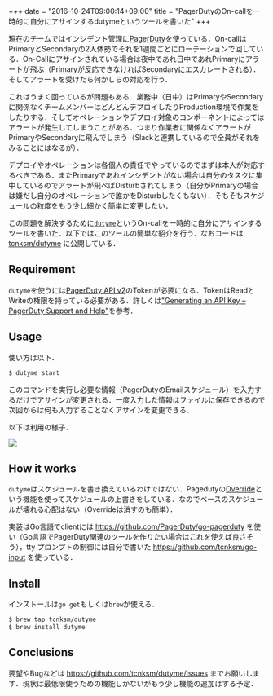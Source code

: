 +++
date = "2016-10-24T09:00:14+09:00"
title = "PagerDutyのOn-callを一時的に自分にアサインするdutymeというツールを書いた"
+++

現在のチームではインシデント管理に[PagerDuty](http://www.pagerduty.com/)を使っている．On-callはPrimaryとSecondaryの2人体勢でそれを1週間ごとにローテーションで回している．On-Callにアサインされている場合は夜中であれ日中であれPrimaryにアラートが飛ぶ（Primaryが反応できなければSecondaryにエスカレートされる）．そしてアラートを受けたら何かしらの対応を行う．

これはうまく回っているが問題もある．業務中（日中）はPrimaryやSecondaryに関係なくチームメンバーはどんどんデプロイしたりProduction環境で作業をしたりする．そしてオペレーションやデプロイ対象のコンポーネントによってはアラートが発生してしまうことがある．つまり作業者に関係なくアラートがPrimaryやSecondaryに飛んでしまう（Slackと連携しているので全員がそれをみることにはなるが）．

デプロイやオペレーションは各個人の責任でやっているのでまずは本人が対応するべきである．またPrimaryであれインシデントがない場合は自分のタスクに集中しているのでアラートが飛べばDisturbされてしまう（自分がPrimaryの場合は嫌だし自分のオペレーションで誰かをDisturbしたくもない）．そもそもスケジュールの粒度をもう少し細かく簡単に変更したい．

この問題を解決するために[`dutyme`](https://github.com/tcnksm/dutyme)というOn-callを一時的に自分にアサインするツールを書いた．以下ではこのツールの簡単な紹介を行う．なおコードは [tcnksm/dutyme](https://github.com/tcnksm/dutyme) に公開している．

## Requirement

`dutyme`を使うには[PagerDuty API v2](https://v2.developer.pagerduty.com/v2/page/api-reference)のTokenが必要になる．TokenはReadとWriteの権限を持っている必要がある．詳しくは["Generating an API Key – PagerDuty Support and Help"](https://support.pagerduty.com/hc/en-us/articles/202829310-Generating-an-API-Key)を参考．

## Usage

使い方は以下．

```bash
$ dutyme start
```

このコマンドを実行し必要な情報（PagerDutyのEmailスケジュール）を入力するだけでアサインが変更される．一度入力した情報はファイルに保存できるので次回からは何も入力することなくアサインを変更できる．

以下は利用の様子．

<img src="/images/dutyme.gif" class="image">


## How it works

`dutyme`はスケジュールを書き換えているわけではない．Pagedutyの[Override](https://support.pagerduty.com/hc/en-us/articles/202830170-Creating-and-Deleting-Overrides)という機能を使ってスケジュールの上書きをしている．なのでベースのスケジュールが壊れる心配はない（Overrideは消すのも簡単）．

実装はGo言語でclientには https://github.com/PagerDuty/go-pagerduty を使い（Go言語でPagerDuty関連のツールを作りたい場合はこれを使えば良さそう），tty プロンプトの制御には自分で書いた https://github.com/tcnksm/go-input を使っている．

## Install

インストールは`go get`もしくは`brew`が使える．

```bash
$ brew tap tcnksm/dutyme
$ brew install dutyme
```

## Conclusions

要望やBugなどは https://github.com/tcnksm/dutyme/issues までお願いします．現状は最低限使うための機能しかないがもう少し機能の追加はする予定．

